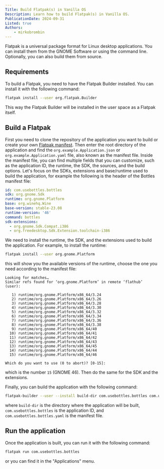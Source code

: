 ```yaml
---
Title: Build Flatpak(s) in Vanilla OS
Description: Learn how to build Flatpak(s) in Vanilla OS.
PublicationDate: 2024-09-31
Listed: true
Authors:
    - mirkobrombin
---
```


Flatpak is a universal package format for Linux desktop applications. You can install them from the GNOME Software or using the command line. Optionally, you can also build them from source.

## Requirements

To build a Flatpak, you need to have the Flatpak Builder installed. You can install it with the following command:

```bash
flatpak install --user org.flatpak.Builder
```

This way the Flatpak Builder will be installed in the user space as a Flatpak itself.

## Build a Flatpak

First you need to clone the repository of the application you want to build or create your own [Flatpak manifest](https://docs.flatpak.org/en/latest/manifests.html). Then enter the root directory of the application and find the `org.example.Application.json` or `org.example.Application.yaml` file, also known as the manifest file. Inside the manifest file, you can find multiple fields that you can customize, such as the application ID, the runtime, the SDK, the sources, and the build options. Let's focus on the SDKs, extensions and base/runtime used to build the application, for example the following is the header of the Bottles manifest file:

```yaml
id: com.usebottles.bottles
sdk: org.gnome.Sdk
runtime: org.gnome.Platform
base: org.winehq.Wine
base-version: stable-23.08
runtime-version: '46'
command: bottles
sdk-extensions:
  - org.gnome.Sdk.Compat.i386
  - org.freedesktop.Sdk.Extension.toolchain-i386
```

We need to install the runtime, the SDK, and the extensions used to build the application. For example, to install the runtime:

```bash
flatpak install --user org.gnome.Platform
```

this will show you the available versions of the runtime, choose the one you need according to the manifest file:

```
Looking for matches…
Similar refs found for ‘org.gnome.Platform’ in remote ‘flathub’ (user):

   1) runtime/org.gnome.Platform/x86_64/3.24
   2) runtime/org.gnome.Platform/x86_64/3.26
   3) runtime/org.gnome.Platform/x86_64/3.28
   4) runtime/org.gnome.Platform/x86_64/3.30
   5) runtime/org.gnome.Platform/x86_64/3.32
   6) runtime/org.gnome.Platform/x86_64/3.34
   7) runtime/org.gnome.Platform/x86_64/3.36
   8) runtime/org.gnome.Platform/x86_64/3.38
   9) runtime/org.gnome.Platform/x86_64/40
  10) runtime/org.gnome.Platform/x86_64/41
  11) runtime/org.gnome.Platform/x86_64/42
  12) runtime/org.gnome.Platform/x86_64/43
  13) runtime/org.gnome.Platform/x86_64/45
  14) runtime/org.gnome.Platform/x86_64/44
  15) runtime/org.gnome.Platform/x86_64/46

Which do you want to use (0 to abort)? [0-15]:
```

which is the number `15` (GNOME 46). Then do the same for the SDK and the extensions.

Finally, you can build the application with the following command:

```bash
flatpak-builder --user --install build-dir com.usebottles.bottles com.usebottles.bottles.yaml
```

where `build-dir` is the directory where the application will be built, `com.usebottles.bottles` is the application ID, and `com.usebottles.bottles.yaml` is the manifest file.

## Run the application

Once the application is built, you can run it with the following command:

```bash
flatpak run com.usebottles.bottles
```

or you can find it in the "Applications" menu.
